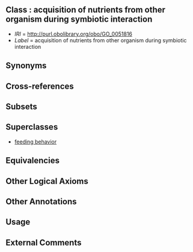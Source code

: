 
## Class : acquisition of nutrients from other organism during symbiotic interaction

 * *IRI* = http://purl.obolibrary.org/obo/GO_0051816
 * *Label* = acquisition of nutrients from other organism during symbiotic interaction

## Synonyms


## Cross-references


## Subsets


## Superclasses

 * [feeding behavior](../../GO/31/GO_0007631.md)

## Equivalencies


## Other Logical Axioms


## Other Annotations


## Usage


## External Comments

